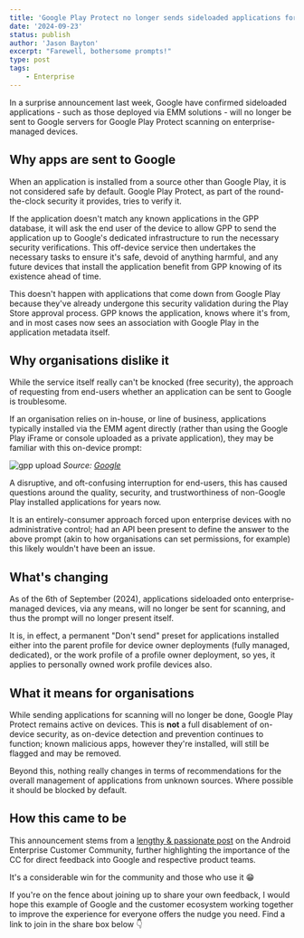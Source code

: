 ```yaml
---
title: 'Google Play Protect no longer sends sideloaded applications for scanning on enterprise-managed devices'
date: '2024-09-23'
status: publish
author: 'Jason Bayton'
excerpt: "Farewell, bothersome prompts!"
type: post
tags:
    - Enterprise
---
```


In a surprise announcement last week, Google have confirmed sideloaded applications - such as those deployed via EMM solutions - will no longer be sent to Google servers for Google Play Protect scanning on enterprise-managed devices.

## Why apps are sent to Google

When an application is installed from a source other than Google Play, it is not considered safe by default. Google Play Protect, as part of the round-the-clock security it provides, tries to verify it. 

If the application doesn't match any known applications in the GPP database, it will ask the end user of the device to allow GPP to send the application up to Google's dedicated infrastructure to run the necessary security verifications. This off-device service then undertakes the necessary tasks to ensure it's safe, devoid of anything harmful, and any future devices that install the application benefit from GPP knowing of its existence ahead of time.

This doesn't happen with applications that come down from Google Play because they've already undergone this security validation during the Play Store approval process. GPP knows the application, knows where it's from, and in most cases now sees an association with Google Play in the application metadata itself. 

## Why organisations dislike it

While the service itself really can't be knocked (free security), the approach of requesting from end-users whether an application can be sent to Google is troublesome.

If an organisation relies on in-house, or line of business, applications typically installed via the EMM agent directly (rather than using the Google Play iFrame or console uploaded as a private application), they may be familiar with this on-device prompt:

![gpp upload](https://cdn.bayton.org/uploads/2024/gpp-upload-prompt.png)
_Source: [Google](https://support.google.com/work/android/answer/15162069?hl=en&ref_topic=9419963&sjid=7637041227870262975-EU#zippy=%2Csend-app-for-security-check)_

A disruptive, and oft-confusing interruption for end-users, this has caused questions around the quality, security, and trustworthiness of non-Google Play installed applications for years now. 

It is an entirely-consumer approach forced upon enterprise devices with no administrative control; had an API been present to define the answer to the above prompt (akin to how organisations can set permissions, for example) this likely wouldn't have been an issue.

## What's changing

As of the 6th of September (2024), applications sideloaded onto enterprise-managed devices, via any means, will no longer be sent for scanning, and thus the prompt will no longer present itself.

It is, in effect, a permanent "Don't send" preset for applications installed either into the parent profile for device owner deployments (fully managed, dedicated), or the work profile of a profile owner deployment, so yes, it applies to personally owned work profile devices also.

## What it means for organisations

While sending applications for scanning will no longer be done, Google Play Protect remains active on devices. This is **not** a full disablement of on-device security, as on-device detection and prevention continues to function; known malicious apps, however they're installed, will still be flagged and may be removed.

Beyond this, nothing really changes in terms of recommendations for the overall management of applications from unknown sources. Where possible it should be blocked by default. 

## How this came to be

This announcement stems from a [lengthy & passionate post](https://www.androidenterprise.community/t5/general-discussions/is-there-any-way-to-disable-google-play-protect-gpp-from-an-emm/td-p/2507) on the Android Enterprise Customer Community, further highlighting the importance of the CC for direct feedback into Google and respective product teams. 

It's a considerable win for the community and those who use it 😁

If you're on the fence about joining up to share your own feedback, I would hope this example of Google and the customer ecosystem working together to improve the experience for everyone offers the nudge you need. Find a link to join in the share box below 👇